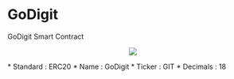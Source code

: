 # GoDigit
GoDigit Smart Contract
<p align="center"><img src="https://www.godigit.io/wp-content/uploads/2018/09/logo-150x150.png"></p>
* Standard : ERC20
* Name : GoDigit
* Ticker : GIT
* Decimals : 18
